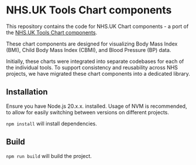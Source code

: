 # NHS.UK Tools Chart components

This repository contains the code for NHS.UK Chart components - a port of the [NHS.UK Tools Chart components](https://github.com/NHSDigital/nhsuk-tools-chart-components).

These chart components are designed for visualizing Body Mass Index (BMI), Child Body Mass Index (CBMI), and Blood Pressure (BP) data.

Initially, these charts were integrated into separate codebases for each of the individual tools. To support consistency and reusability across NHS projects, we have migrated these chart components into a dedicated library.

## Installation

Ensure you have Node.js 20.x.x. installed. Usage of NVM is recommended, to allow for easily switching between versions on different projects.

`npm install` will install dependencies.

## Build

`npm run build` will build the project.
